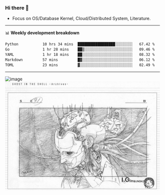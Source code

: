 ### Hi there 👋
<!-- * Daily Meditation via Leetcode/Competitive-Programming. -->
* Focus on OS/Database Kernel, Cloud/Distributed System, Literature.

-------

📊 **Weekly development breakdown**
<!--START_SECTION:waka-->

```txt
Python           10 hrs 34 mins  █████████████████░░░░░░░░   67.42 %
Go               1 hr 28 mins    ██▒░░░░░░░░░░░░░░░░░░░░░░   09.46 %
YAML             1 hr 18 mins    ██░░░░░░░░░░░░░░░░░░░░░░░   08.32 %
Markdown         57 mins         █▓░░░░░░░░░░░░░░░░░░░░░░░   06.12 %
TOML             23 mins         ▓░░░░░░░░░░░░░░░░░░░░░░░░   02.49 %
```

<!--END_SECTION:waka-->

-------

<!-- [![Leetcode Stats](https://leetcard.jacoblin.cool/hzhang413?font=Fira+Mono)](https://leetcode.com/fxrc) -->
![image](./cyberpunk-ghost-in-the-shell.gif)
![image](./gis-archive.png)
